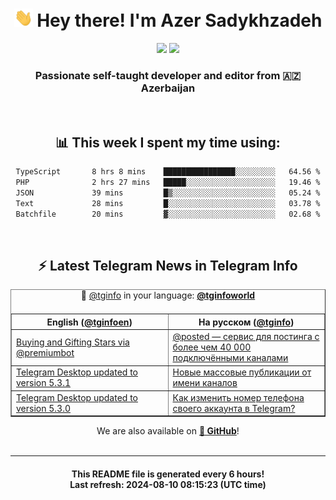 <div align="center">
	<div>
		<h1>
      <img src="./assets/hi.gif" width="30px"> Hey there! I'm Azer Sadykhzadeh
    </h1>
    <img height="18" src="https://komarev.com/ghpvc/?username=sadykhzadeh&label=Views&color=2081c1&style=flat-square" />
		<a href="https://wakatime.com/Azer"> <img height="18" src="https://wakatime.com/badge/user/f80ae27a-c328-426f-a381-bc84136e2dd6.svg" /> </a>
    <h3>
      Passionate self-taught developer and editor from 🇦🇿 Azerbaijan
    </h3>
  </div>
  <br>

<h2>📊 This week I spent my time using:</h2>

<!--START_SECTION:waka-->

```txt
TypeScript       8 hrs 8 mins    ████████████████░░░░░░░░░   64.56 %
PHP              2 hrs 27 mins   █████░░░░░░░░░░░░░░░░░░░░   19.46 %
JSON             39 mins         █▒░░░░░░░░░░░░░░░░░░░░░░░   05.24 %
Text             28 mins         █░░░░░░░░░░░░░░░░░░░░░░░░   03.78 %
Batchfile        20 mins         ▓░░░░░░░░░░░░░░░░░░░░░░░░   02.68 %
```

<!--END_SECTION:waka-->

<br>

<h2>⚡️ Latest Telegram News in Telegram Info</h2>
  <table border>
		<tr>
			<th width="50%">English (<a href="https://t.me/tginfoen">@tginfoen</a>)</th>
			<th>На русском (<a href="https://t.me/tginfo">@tginfo</a>)</th>
		</tr>
		<caption>🚩 <a href="https://t.me/tginfo">@tginfo</a> in your language: <a href="https://t.me/tginfoworld"><b>@tginfoworld</b></a><caption/>
  <tr><td><a href="https://t.me/tginfoen/1950">Buying and Gifting Stars via @premiumbot</a></td>
    <td><a href="https://t.me/tginfo/4080">@posted — сервис для постинга с более чем 40 000 подключёнными каналами</a></td></tr><tr><td><a href="https://t.me/tginfoen/1949">Telegram Desktop updated to version 5.3.1</a></td>
    <td><a href="https://t.me/tginfo/4079">Новые массовые публикации от имени каналов </a></td></tr><tr><td><a href="https://t.me/tginfoen/1948">Telegram Desktop updated to version 5.3.0</a></td>
    <td><a href="https://t.me/tginfo/4078">Как изменить номер телефона своего аккаунта в Telegram?</a></td></tr>
</table>
We are also available on <a href="https://github.com/tginfo"><b>🐙 GitHub</b></a>!
</div>

<br>
<hr>
<h4 align="center">This README file is generated <b>every 6 hours</b>!</br>Last refresh: <b>2024-08-10 08:15:23 (UTC time)</b></h4>

